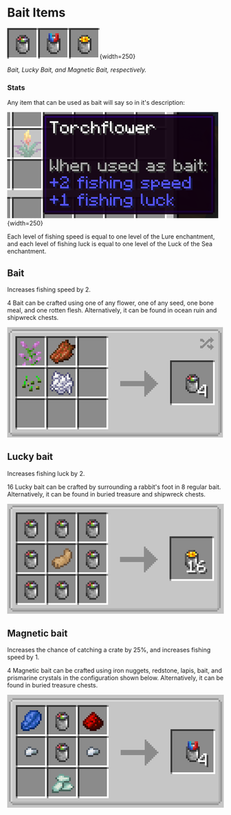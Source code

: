 # Bait Items

![bait-types](/assets/images/bait-types.png){width=250}

_Bait, Lucky Bait, and Magnetic Bait, respectively._

### Stats ###
Any item that can be used as bait will say so in it's description:

![bait-stats](/assets/images/bait-stats.png){width=250}

Each level of fishing speed is equal to one level of the Lure enchantment, and each level of fishing luck is equal to one level of the Luck of the Sea enchantment.

## Bait
Increases fishing speed by 2.

4 Bait can be crafted using one of any flower, one of any seed, one bone meal, and one rotten flesh. Alternatively, it can be found in ocean ruin and shipwreck chests.

![bait-recipe](../assets/images/recipes/bait.png)

## Lucky bait
Increases fishing luck by 2.

16 Lucky bait can be crafted by surrounding a rabbit's foot in 8 regular bait. Alternatively, it can be found in buried treasure and shipwreck chests.

![lucky-bait-recipe](../assets/images/recipes/lucky-bait.png)

## Magnetic bait
Increases the chance of catching a crate by 25%, and increases fishing speed by 1.

4 Magnetic bait can be crafted using iron nuggets, redstone, lapis, bait, and prismarine crystals in the configuration shown below. Alternatively, it can be found in buried treasure chests.

![magnetic-bait-recipe](../assets/images/recipes/magnetic-bait.png)


